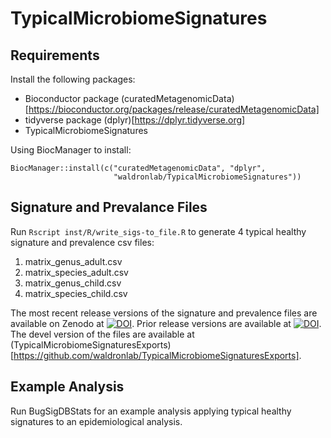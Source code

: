 # TypicalMicrobiomeSignatures

## Requirements

Install the following packages:

* Bioconductor package (curatedMetagenomicData)[https://bioconductor.org/packages/release/curatedMetagenomicData]
* tidyverse package (dplyr)[https://dplyr.tidyverse.org]
* TypicalMicrobiomeSignatures

Using BiocManager to install:

```
BiocManager::install(c("curatedMetagenomicData", "dplyr",
                       "waldronlab/TypicalMicrobiomeSignatures"))
```

## Signature and Prevalance Files 

Run `Rscript inst/R/write_sigs-to_file.R` to generate 4 typical healthy
signature and prevalence csv files:

1. matrix_genus_adult.csv
2. matrix_species_adult.csv
3. matrix_genus_child.csv
4. matrix_species_child.csv

The most recent release versions of the signature and prevalence files are available on
Zenodo at
[![DOI](https://zenodo.org/badge/DOI/10.5281/zenodo.7544550.svg)](https://doi.org/10.5281/zenodo.7544550).
Prior release versions are available at
[![DOI](https://zenodo.org/badge/DOI/10.5281/zenodo.6656514.svg)](https://doi.org/10.5281/zenodo.6656514).
The devel version of the files are available at
(TypicalMicrobiomeSignaturesExports)[https://github.com/waldronlab/TypicalMicrobiomeSignaturesExports].

## Example Analysis

Run BugSigDBStats for an example analysis applying typical healthy signatures
to an epidemiological analysis.
